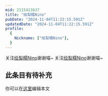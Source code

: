 ```yaml
---
mid: 2115413637
title: "绘梨糯Nino"
pubDate: "2024-11-04T11:22:15.591Z"
updatedDate: "2024-11-04T11:22:15.591Z"
profile:
  {
    Nickname: ["绘梨糯Nino"],
  }
---
```


关注[绘梨糯Nino](https://space.bilibili.com/2115413637)谢谢喵~ 关注[绘梨糯Nino](https://space.bilibili.com/2115413637)谢谢喵~

## 此条目有待补充
你可以在[这里](https://github.com/Yuhanawa/VTuber.ICU-Content/edit/master/v/绘梨糯Nino/index.md)编辑本文
